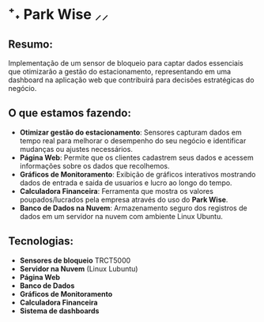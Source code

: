 # ⁺˖ Park Wise ⸝⸝

## Resumo:

Implementação de um sensor de bloqueio para captar dados essenciais que otimizarão a gestão do estacionamento, representando em uma dashboard na aplicação web que contribuirá para decisões estratégicas do negócio.

## O que estamos fazendo:

- **Otimizar gestão do estacionamento**: Sensores capturam dados em tempo real para melhorar o desempenho do seu negócio e identificar mudanças ou ajustes necessários.
- **Página Web**: Permite que os clientes cadastrem seus dados e acessem informações sobre os dados que recolhemos.
- **Gráficos de Monitoramento**: Exibição de gráficos interativos mostrando dados de entrada e saida de usuarios e lucro ao longo do tempo.
- **Calculadora Financeira**: Ferramenta que mostra os valores poupados/lucrados pela empresa através do uso do **Park Wise**.
- **Banco de Dados na Nuvem**: Armazenamento seguro dos registros de dados em um servidor na nuvem com ambiente Linux Ubuntu.

## Tecnologias:

- **Sensores de bloqueio** TRCT5000
- **Servidor na Nuvem** (Linux Lubuntu)
- **Página Web**
- **Banco de Dados**
- **Gráficos de Monitoramento**
- **Calculadora Financeira**
- **Sistema de dashboards**
